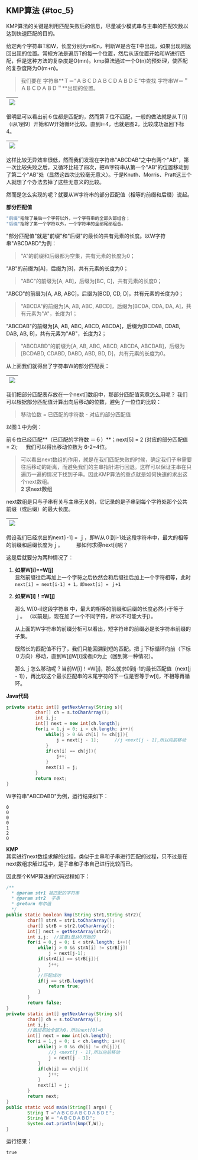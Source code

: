 ## KMP算法 {#toc_5}

KMP算法的关键是利用匹配失败后的信息，尽量减少模式串与主串的匹配次数以达到快速匹配的目的。

给定两个字符串T和W，长度分别为m和n，判断W是否在T中出现，如果出现则返回出现的位置。常规方法是遍历T的每一个位置，然后从该位置开始和W进行匹配，但是这种方法的复杂度是O\(mn\)。kmp算法通过一个O\(n\)的预处理，使匹配的复杂度降为O\(m+n\)。

> 我们要在 字符串**Ｔ＝“ＡＢＣＤＡＢＣＤＡＢＤＥ”中查找 字符串Ｗ＝＂ＡＢＣＤＡＢＤ＂**出现的位置。

| ![](/assets/import6.17.1.png) |
| :---: |


很明显可以看出前６位都是匹配的，然而第７位不匹配，一般的做法就是从Ｔ\[i\]（i从1到9）开始和W开始循环比较。直到i=4，也就是图2，比较成功返回下标4。

| ![](/assets/import6.17.2.png) |
| :---: |


这样比较无异效率很低，然而我们发现在字符串"ABCDAB"之中有两个"AB"，第一次比较失败之后，又循环比较了四次，把W字符串从第一个"AB"的位置移动到了第二个"AB"处（显然这四次比较毫无意义）。于是Knuth、Morris、Pratt这三个人就想了个办法去掉了这些无意义的比较。

然而是怎么实现的呢？就要从Ｗ字符串的部分匹配值（相等的前缀和后缀）说起。

**部分匹配值**

```java
"前缀"指除了最后一个字符以外，一个字符串的全部头部组合；
"后缀"指除了第一个字符以外，一个字符串的全部尾部组合。
```

"部分匹配值"就是"前缀"和"后缀"的最长的共有元素的长度。以Ｗ字符串"ABCDABD"为例：

> "A"的前缀和后缀都为空集，共有元素的长度为0；

"AB"的前缀为\[A\]，后缀为\[B\]，共有元素的长度为0；

> "ABC"的前缀为\[A, AB\]，后缀为\[BC, C\]，共有元素的长度0；

"ABCD"的前缀为\[A, AB, ABC\]，后缀为\[BCD, CD, D\]，共有元素的长度为0；

> "ABCDA"的前缀为\[A, AB, ABC, ABCD\]，后缀为\[BCDA, CDA, DA, A\]，共有元素为"A"，长度为1；

"ABCDAB"的前缀为\[A, AB, ABC, ABCD, ABCDA\]，后缀为\[BCDAB, CDAB, DAB, AB, B\]，共有元素为"AB"，长度为2；

> "ABCDABD"的前缀为\[A, AB, ABC, ABCD, ABCDA, ABCDAB\]，后缀为\[BCDABD, CDABD, DABD, ABD, BD, D\]，共有元素的长度为0。

从上面我们就得出了字符串Ｗ的部分匹配表：

| ![](/assets/import6.17.3.png) |
| :---: |


我们把部分匹配表存放在一个next\[\]数组中，那部分匹配值究竟怎么用呢？ 我们可以根据部分匹配值计算出向后移动的位数，避免了一位位的比较：

> 移动位数 = 已匹配的字符数 - 对应的部分匹配值

以图１中为例：

前６位已经匹配**（已匹配的字符数 ＝６）**；next\[5\] = 2 \(对应的部分匹配值 = 2\); 　 我们可以得出移动位数为 6-2=4位。

> 可以看出next数组的作用，就是在我们匹配失败的时候，确定我们子串需要往后移动的距离，而避免我们的主串指针进行回退。这样可以保证主串在只遍历一遍的情况下找到子串。因此KMP算法的重点就是如何快速的求出这个next数组。  
> **2 求next数组**

next数组是只与子串有关与主串无关的，它记录的是子串到每个字符处那个公共前缀（或后缀）的最大长度。

| ![](/assets/import6.17.4.png) |
| :---: |


假设我们已经求出的next\[i-1\] = ｊ，即Ｗ从０到i-1处这段字符串中，最大的相等的前缀和后缀长度为ｊ。 　　 那如何求得next\[i\]呢？

这是后就要分为两种情况了：

1. **如果Ｗ\[i\]==W\[j\]**  
   显然前缀往后再加上一个字符之后依然会和后缀往后加上一个字符相等，此时`next[i] = next[i-1] + 1，即next[i] = ｊ+1`

2. **如果Ｗ\[i\]！=W\[j\]**

   那么 Ｗ\[0-i\]这段字符串 中，最大的相等的前缀和后缀的长度必然小于等于ｊ。 （以前是j，现在加了一个不同字符，所以不可能大于j）。

   从上面的Ｗ字符串的前缀分析可以看出，短字符串的前缀必是长字符串前缀的子集。

   既然长的匹配值不行了，我们只能回溯到短的匹配。把ｊ下标循环向前（下标０方向）移动，直到W\[j\]W\[i\]或者j0为止（回到第一种情况）。

   那么ｊ怎么移动呢？当前Ｗ\[i\]！=W\[j\]，那么就求0到j-1的最长匹配值（next\[j - 1\]），再比较这个最长匹配串的末尾字符的下一位是否等于w\[i\]，不相等再循环。

**Java代码**

```java
private static int[] getNextArray(String s){  
           char[] ch = s.toCharArray();
           int i,j;
           int[] next = new int[ch.length];  
           for(i = 1,j = 0; i < ch.length; i++){  
               while(j > 0 && ch[i] != ch[j]){   
                   j = next[j - 1];      //j <next[j - 1],所以向前移动
               }
               if(ch[i] == ch[j]){  
                   j++;  
               }  
               next[i] = j;  
           }  
           return next;  
}
```

Ｗ字符串"ABCDABD"为例，运行结果如下：

```
0
0
0
0
1
2
0
```

**KMP**  
其实进行next数组求解的过程，类似于主串和子串进行匹配的过程，只不过是在next数组求解过程中，是子串和子串自己进行比较而已。

因此整个KMP算法的代码过程如下：

```java
/**
  * @param str1 被匹配的字符串
  * @param str2  子串
  * @return 布尔值
  */
public static boolean kmp(String str1,String str2){
        char[] strA = str1.toCharArray();
        char[] strB = str2.toCharArray();
        int[] next = getNextArray(str2);
        int i,j;  //这里i是从0开始的
        for(i = 0,j = 0; i < strA.length; i++){
            while(j > 0 && strA[i] != strB[j])
                j = next[j-1];
            if(strA[i] == strB[j]){
                j++;
            }
            //匹配成功
            if(j == strB.length){
                return true;
            }
        }
        return false;
}
private static int[] getNextArray(String s){
        char[] ch = s.toCharArray();
        int i,j;
        //数组初始全部为0，所以next[0]=0
        int[] next = new int[ch.length];
        for(i = 1,j = 0; i < ch.length; i++){
            while(j > 0 && ch[i] != ch[j]){
                //j <next[j - 1],所以向前移动
                j = next[j - 1];
            }
            if(ch[i] == ch[j]){
                j++;
            }
            next[i] = j;
        }
        return next;
}
public static void main(String[] args) {
        String T ="ＡＢＣＤＡＢＣＤＡＢＤＥ";
        String W = "ＡＢＣＤＡＢＤ";
        System.out.println(kmp(T,W));
}
```

运行结果：

```
true
```



